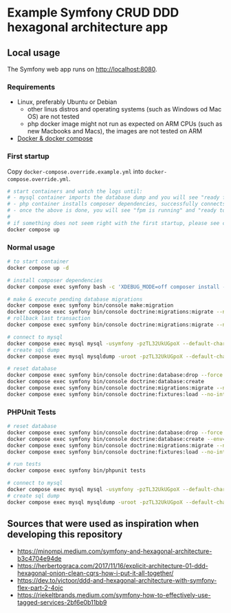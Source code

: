 # Example Symfony CRUD DDD hexagonal architecture app

## Local usage

The Symfony web app runs on [http://localhost:8080](http://localhost:8080).

### Requirements

- Linux, preferably Ubuntu or Debian
  - other linus distros and operating systems (such as Windows od Mac OS) are not tested
  - php docker image might not run as expected on ARM CPUs (such as new Macbooks and Macs), the images are not tested on ARM
- [Docker & docker compose](https://docs.docker.com/engine/install/)

### First startup

Copy `docker-compose.override.example.yml` into `docker-compose.override.yml`.

```bash
# start containers and watch the logs until:
# - mysql container imports the database dump and you will see "ready for connections" in the mysql container logs
# - php container installs composer dependencies, successfully connects to mysql container and executes database migrations
# - once the above is done, you will see "fpm is running" and "ready to handle connections" in the php container logs
#
# if something does not seem right with the first startup, please see container logs and/or contact maintainer of this repository
docker compose up
```

### Normal usage

```bash
# to start container
docker compose up -d

# install composer dependencies
docker compose exec symfony bash -c 'XDEBUG_MODE=off composer install --prefer-dist --optimize-autoloader'

# make & execute pending database migrations
docker compose exec symfony bin/console make:migration
docker compose exec symfony bin/console doctrine:migrations:migrate --no-interaction --all-or-nothing
# rollback last transaction
docker compose exec symfony bin/console doctrine:migrations:migrate --no-interaction prev

# connect to mysql
docker compose exec mysql mysql -usymfony -pzTL32UkUGpoX --default-character-set=utf8mb4 symfony
# create sql dump
docker compose exec mysql mysqldump -uroot -pzTL32UkUGpoX --default-character-set=utf8mb4 symfony > ./mysql/init/1_symfony.sql

# reset database
docker compose exec symfony bin/console doctrine:database:drop --force
docker compose exec symfony bin/console doctrine:database:create
docker compose exec symfony bin/console doctrine:migrations:migrate --no-interaction --all-or-nothing
docker compose exec symfony bin/console doctrine:fixtures:load --no-interaction
```

### PHPUnit Tests

```bash
# reset database
docker compose exec symfony bin/console doctrine:database:drop --force --env=test
docker compose exec symfony bin/console doctrine:database:create --env=test
docker compose exec symfony bin/console doctrine:migrations:migrate --no-interaction --env=test --all-or-nothing
docker compose exec symfony bin/console doctrine:fixtures:load --no-interaction --env=test

# run tests
docker compose exec symfony bin/phpunit tests

# connect to mysql
docker compose exec mysql mysql -usymfony -pzTL32UkUGpoX --default-character-set=utf8mb4 symfony_test
# create sql dump
docker compose exec mysql mysqldump -uroot -pzTL32UkUGpoX --default-character-set=utf8mb4 symfony_test > ./mysql/init/3_symfony_crud_test.sql
```

## Sources that were used as inspiration when developing this repository

- https://minompi.medium.com/symfony-and-hexagonal-architecture-b3c4704e94de
- https://herbertograca.com/2017/11/16/explicit-architecture-01-ddd-hexagonal-onion-clean-cqrs-how-i-put-it-all-together/
- https://dev.to/victoor/ddd-and-hexagonal-architecture-with-symfony-flex-part-2-4ojc
- https://riekeltbrands.medium.com/symfony-how-to-effectively-use-tagged-services-2bf6e0b11bb9
